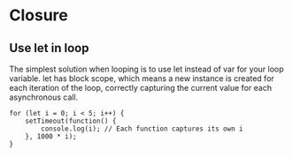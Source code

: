 # Closure

## Use let in loop

The simplest solution when looping is to use let instead of var for your loop variable. let has block scope, which means a new instance is created for each iteration of the loop, correctly capturing the current value for each asynchronous call.


```
for (let i = 0; i < 5; i++) {
    setTimeout(function() {
        console.log(i); // Each function captures its own i
    }, 1000 * i);
}
```